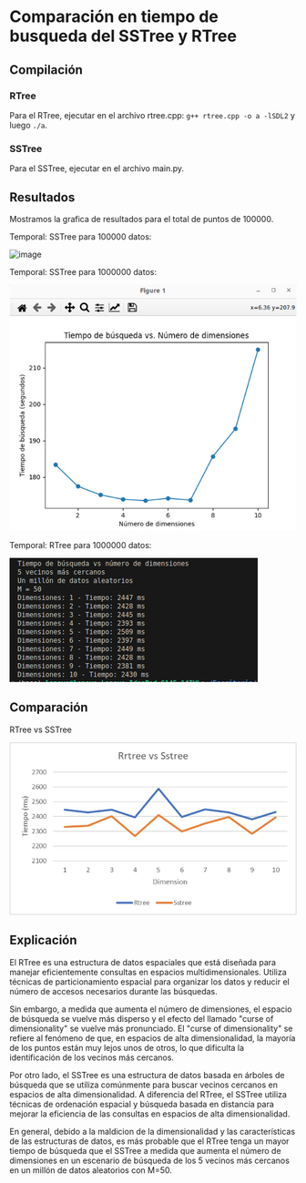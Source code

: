 # Comparación en tiempo de busqueda del SSTree y RTree

## Compilación
### RTree 
Para el RTree, ejecutar en el archivo rtree.cpp: `g++ rtree.cpp -o a -lSDL2` y luego `./a`.
### SSTree
Para el SSTree, ejecutar en el archivo main.py.

## Resultados

Mostramos la grafica de resultados para el total de puntos de 100000.

Temporal: SSTree para 100000 datos:

![image](https://github.com/DarKNeSsJuaN25/Rtree-SSTree/assets/68095284/c6257635-3240-491d-b09d-4026774639ff)


Temporal: SSTree para 1000000 datos:

![image](https://github.com/DarKNeSsJuaN25/Rtree-SSTree/blob/main/1millosSStree.png)


Temporal: RTree para 1000000 datos:

![image](https://github.com/DarKNeSsJuaN25/Rtree-SSTree/blob/main/1millonRtree.png)

## Comparación
RTree vs SSTree

![image](https://github.com/DarKNeSsJuaN25/Rtree-SSTree/blob/main/RTreevsSSTree.png)


## Explicación
El RTree es una estructura de datos espaciales que está diseñada para manejar eficientemente consultas en espacios multidimensionales. Utiliza técnicas de particionamiento espacial para organizar los datos y reducir el número de accesos necesarios durante las búsquedas.

Sin embargo, a medida que aumenta el número de dimensiones, el espacio de búsqueda se vuelve más disperso y el efecto del llamado "curse of dimensionality" se vuelve más pronunciado. El "curse of dimensionality" se refiere al fenómeno de que, en espacios de alta dimensionalidad, la mayoría de los puntos están muy lejos unos de otros, lo que dificulta la identificación de los vecinos más cercanos.

Por otro lado, el SSTree es una estructura de datos basada en árboles de búsqueda que se utiliza comúnmente para buscar vecinos cercanos en espacios de alta dimensionalidad. A diferencia del RTree, el SSTree utiliza técnicas de ordenación espacial y búsqueda basada en distancia para mejorar la eficiencia de las consultas en espacios de alta dimensionalidad.

En general, debido a la maldicion de la dimensionalidad y las características de las estructuras de datos, es más probable que el RTree tenga un mayor tiempo de búsqueda que el SSTree a medida que aumenta el número de dimensiones en un escenario de búsqueda de los 5 vecinos más cercanos en un millón de datos aleatorios con M=50.
